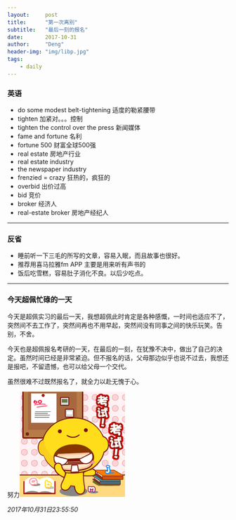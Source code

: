 ```yaml
---
layout:     post
title:      "第一次离别"
subtitle:   "最后一刻的报名"
date:       2017-10-31
author:     "Deng"
header-img: "img/libp.jpg"
tags:
    - daily
---
```


>

### 英语

- do some modest belt-tightening 适度的勒紧腰带
- tighten 加紧对。。。控制
- tighten the control over the press 新闻媒体
- fame and fortune 名利
- fortune 500 财富全球500强
- real estate 房地产行业
- real estate industry 
- the newspaper industry
- frenzied = crazy 狂热的，疯狂的
- overbid 出价过高
- bid 竞价
- broker 经济人
- real-estate broker 房地产经纪人

---



### 反省

- 睡前听一下三毛的所写的文章，容易入眠，而且故事也很好。
- 推荐用喜马拉雅fm APP 主要是用来听有声书的
- 饭后吃雪糕，容易肚子消化不良。以后少吃点。

---

### 今天超佩忙碌的一天

今天是超佩实习的最后一天，我想超佩此时肯定是各种感慨，一时间也适应不了，突然间不去工作了，突然间再也不用早起，突然间没有同事之间的快乐玩笑。告别，不舍。

今天也是超佩报名考研的一天，在最后的一刻，在犹豫不决中，做出了自己的决定。虽然时间已经是非常紧迫。但不报名的话，父母那边似乎也说不过去，我想还是报吧，不留遗憾，也可以给父母一个交代。

虽然很难不过既然报名了，就全力以赴无愧于心。

努力![img](/img/1720AD2D.gif)

*2017年10月31日23:55:50*

